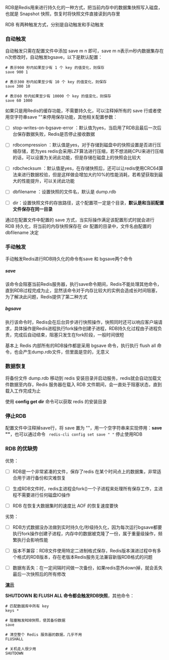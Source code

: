 

RDB是Redis用来进行持久化的一种方式，把当前内存中的数据集快照写入磁盘，也就是 Snapshot 快照，恢复时将快照文件直接读到内存里



RDB 有两种触发方式，分别是自动触发和手动触发







### 自动触发

自动触发只需在配置文件中添加 save m n 即可，save m n表示m秒内数据集存在n次修改时，自动触发bgsave，以下是默认配置：

```shell
# 表示900 秒内如果至少有 1 个 key 的值变化，则保存
save 900 1 

# 表示300 秒内如果至少有 10 个 key 的值变化，则保存
save 300 10 

# 表示60 秒内如果至少有 10000 个 key 的值变化，则保存
save 60 1000
```



如果只是用Redis的缓存功能，不需要持久化，可以注释掉所有的 save 行或者使用空字符串save ""来停用保存功能，其他相关配置参数：

- [ ] stop-writes-on-bgsave-error ：默认值为yes，当启用了RDB且最后一次后台保存数据失败，Redis是否停止接收数据

- [ ] rdbcompression ：默认值是yes，对于存储到磁盘中的快照设置是否进行压缩存储，若为yes redis会采用LZF算法进行压缩，若不想消耗CPU来进行压缩的话，可以设置为关闭此功能，但是存储在磁盘上的快照会比较大

- [ ] rdbchecksum ：默认值是yes，在存储快照后，还可以让redis使用CRC64算法来进行数据校验，但是这样做会增加大约10%的性能消耗，若希望获取到最大的性能提升，可以关闭此功能

- [ ] dbfilename ：设置快照的文件名，默认是 dump.rdb

- [ ] dir：设置快照文件的存放路径，这个配置项一定是个目录，**默认是和当前配置文件保存在同一目录**



通过在配置文件中配置的 save 方式，当实际操作满足该配置形式时就会进行 RDB 持久化，将当前的内存快照保存在 dir 配置的目录中，文件名由配置的 dbfilename 决定









### 手动触发

手动触发Redis进行RDB持久化的命令有save 和 bgsave两个命令



##### save

该命令会阻塞当前Redis服务器，执行save命令期间，Redis不能处理其他命令，直到RDB过程完成为止，显然该命令对于内存比较大的实例会造成长时间阻塞，为了解决此问题，Redis提供了第二种方式



##### bgsave

执行该命令时，Redis会在后台异步进行快照操作，快照同时还可以响应客户端请求，具体操作是Redis进程执行fork操作创建子进程，RDB持久化过程由子进程负责，完成后自动结束，阻塞只发生在fork阶段，一般时间很短



基本上 Redis 内部所有的RDB操作都是采用 bgsave 命令，执行执行 flush all 命令，也会产生dump.rdb文件，但里面是空的，无意义









### 数据恢复

将备份文件 dump.rdb 移动到 redis 安装目录并启动服务，redis就会自动加载文件数据至内存，Redis 服务器在载入 RDB 文件期间，会一直处于阻塞状态，直到载入工作完成为止



使用 **config get dir** 命令可以获取 redis 的安装目录

 







### 停止RDB

 配置文件中注释掉save行，将 save 置为 ""，用一个空字符串来实现停用：**save ""**，也可以通过命令 ` redis-cli config set save " "`  停止使用RDB









### RDB 的优缺势

优势：

- [ ] RDB是一个非常紧凑的文件，保存了redis 在某个时间点上的数据集，非常适合用于进行备份和灾难恢复

- [ ] 生成RDB文件时，redis主进程会fork()一个子进程来处理所有保存工作，主进程不需要进行任何磁盘IO操作

- [ ] RDB 在恢复大数据集时的速度比 AOF 的恢复速度要快



劣势：

- [ ] RDB方式数据没办法做到实时持久化/秒级持久化，因为每次运行bgsave都要执行fork操作创建子进程，内存中的数据被克隆了一份，属于重量级操作，频繁执行会影响性能

- [ ] 版本不兼容：RDB文件使用特定二进制格式保存，Redis版本演进过程中有多个格式的RDB版本，存在老版本Redis服务无法兼容新版RDB格式的问题

- [ ] 数据有丢失：在一定间隔时间做一次备份，如果redis意外down掉，就会丢失最后一次快照后的所有修改

 



[**演示**](https://www.cnblogs.com/itdragon/p/7906481.html)

**SHUTDOWN 和 FLUSH ALL 命令都会触发RDB快照**，其他命令：

```shell
# 匹配数据库中所有 key
keys * 

# 阻塞触发RDB快照，使其备份数据
save 

# 清空整个 Redis 服务器的数据，几乎不用
FLUSHALL 

# 关机走人很少用
SHUTDOWN 
```




